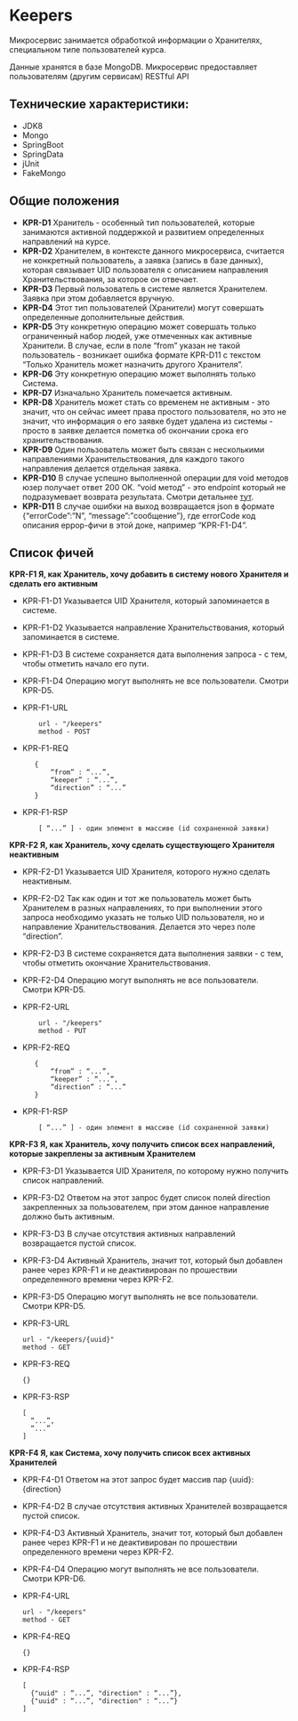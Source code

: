 # Keepers

Микросервис занимается обработкой информации о Хранителях, специальном типе пользователей курса. 

Данные хранятся в базе MongoDB. Микросервис предоставляет пользователям (другим сервисам) RESTful API


## Технические характеристики:

* JDK8
* Mongo
* SpringBoot
* SpringData
* jUnit
* FakeMongo 

## Общие положения

* **KPR-D1** Хранитель - особенный тип пользователей, которые занимаются активной поддержкой и развитием определенных направлений на курсе.
* **KPR-D2** Хранителем, в контексте данного микросервиса, считается не конкретный пользователь, а заявка (запись в базе данных), которая связывает UID пользователя с описанием направления Хранительствования, за которое он отвечает.
* **KPR-D3** Первый пользователь в системе является Хранителем. Заявка при этом добавляется вручную.
* **KPR-D4** Этот тип пользователей (Хранители) могут совершать определенные дополнительные действия. 
* **KPR-D5** Эту конкретную операцию может совершать только ограниченный набор людей, уже отмеченных как активные Хранители. В случае, если в поле “from” указан не такой пользователь - возникает ошибка формате KPR-D11 с текстом “Только Хранитель может назначить другого Хранителя”.
* **KPR-D6** Эту конкретную операцию может выполнять только Система.
* **KPR-D7** Изначально Хранитель помечается активным.
* **KPR-D8** Хранитель может стать со временем не активным - это значит, что он сейчас имеет права простого пользователя, но это не значит, что информация о его заявке будет удалена из системы - просто в заявке делается пометка об окончании срока его хранительствования.
* **KPR-D9** Один пользователь может быть связан с несколькими направлениями Хранительствования, для каждого такого направления делается отдельная заявка. 
* **KPR-D10** В случае успешно выполненной операции для void методов юзер получает ответ 200 OK. “void метод” - это endpoint который не подразумевает возврата результата. Смотри детальнее [тут](https://ru.wikipedia.org/wiki/%D0%A1%D0%BF%D0%B8%D1%81%D0%BE%D0%BA_%D0%BA%D0%BE%D0%B4%D0%BE%D0%B2_%D1%81%D0%BE%D1%81%D1%82%D0%BE%D1%8F%D0%BD%D0%B8%D1%8F_HTTP#200).
* **KPR-D11** В случае ошибки на выход возвращается json в формате {“errorCode”:”N”, “message”:”сообщение”}, где errorCode код описания еррор-фичи в этой доке, например “KPR-F1-D4”.

## Список фичей

**KPR-F1 Я, как Хранитель, хочу добавить в систему нового Хранителя и сделать его активным**

* KPR-F1-D1 Указывается UID Хранителя, который запоминается в системе.
* KPR-F1-D2 Указывается направление Хранительствования, который запоминается в системе. 
* KPR-F1-D3 В системе сохраняется дата выполнения запроса - с тем, чтобы отметить начало его пути.
* KPR-F1-D4 Операцию могут выполнять не все пользователи. Смотри KPR-D5.

* KPR-F1-URL
  ```
      url - "/keepers"
      method - POST
  ```
* KPR-F1-REQ
   ```
      {
          “from” : “...”,
          “keeper” : “...”,
          “direction” : “...”
      }
   ```
* KPR-F1-RSP
    ```
        [ “...” ] - один элемент в массиве (id сохраненной заявки)
    ```

**KPR-F2 Я, как Хранитель, хочу сделать существующего Хранителя неактивным**

* KPR-F2-D1 Указывается UID Хранителя, которого нужно сделать неактивным.
* KPR-F2-D2 Так как один и тот же пользователь может быть Хранителем в разных направлениях, то при выполнении этого запроса необходимо указать не только UID пользователя, но и направление Хранительствования. Делается это через поле “direction”.
* KPR-F2-D3 В системе сохраняется дата выполнения заявки - с тем, чтобы отметить окончание Хранительствования.
* KPR-F2-D4 Операцию могут выполнять не все пользователи. Смотри KPR-D5.

* KPR-F2-URL
  ```
      url - "/keepers"
      method - PUT
  ```
* KPR-F2-REQ
   ```
      {
          “from” : “...”,
          “keeper” : “...”,
          “direction” : “...”
      }
   ```
   
* KPR-F1-RSP
    ```
        [ “...” ] - один элемент в массиве (id сохраненной заявки)
    ```
    

**KPR-F3 Я, как Хранитель, хочу получить список всех направлений, которые закреплены за активным Хранителем**

* KPR-F3-D1 Указывается UID Хранителя, по которому нужно получить список направлений.
* KPR-F3-D2 Ответом на этот запрос будет список полей direction закрепленных за пользователем, при этом данное направление должно быть активным.
* KPR-F3-D3 В случае отсутствия активных направлений возвращается пустой список.
* KPR-F3-D4 Активный Хранитель, значит тот, который был добавлен ранее через KPR-F1 и не деактивирован по прошествии определенного времени через KPR-F2.
* KPR-F3-D5 Операцию могут выполнять не все пользователи. Смотри KPR-D5.

* KPR-F3-URL
    ```
    url - "/keepers/{uuid}"
    method - GET
    ```

* KPR-F3-REQ
   ```
   {}
   ```

* KPR-F3-RSP 
    ```
    [ 
      “...”,
      “...”
    ]
    ```
    
**KPR-F4 Я, как Система, хочу получить список всех активных Хранителей**

* KPR-F4-D1 Ответом на этот запрос будет массив пар {uuid}:{direction}
* KPR-F4-D2 В случае отсутствия активных Хранителей возвращается пустой список.
* KPR-F4-D3 Активный Хранитель, значит тот, который был добавлен ранее через KPR-F1 и не деактивирован по прошествии определенного времени через KPR-F2.
* KPR-F4-D4 Операцию могут выполнять не все пользователи. Смотри KPR-D6.

* KPR-F4-URL
    ```
    url - "/keepers"
    method - GET
    ```

* KPR-F4-REQ
   ```
   {}
   ```
* KPR-F4-RSP 
    ```
    [ 
      {"uuid" : “...”, "direction" : “...”},
      {"uuid" : “...”, "direction" : “...”}
    ]
    ```